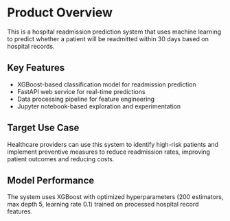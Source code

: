 # Product Overview

This is a hospital readmission prediction system that uses machine learning to predict whether a patient will be readmitted within 30 days based on hospital records.

## Key Features
- XGBoost-based classification model for readmission prediction
- FastAPI web service for real-time predictions
- Data processing pipeline for feature engineering
- Jupyter notebook-based exploration and experimentation

## Target Use Case
Healthcare providers can use this system to identify high-risk patients and implement preventive measures to reduce readmission rates, improving patient outcomes and reducing costs.

## Model Performance
The system uses XGBoost with optimized hyperparameters (200 estimators, max depth 5, learning rate 0.1) trained on processed hospital record features.